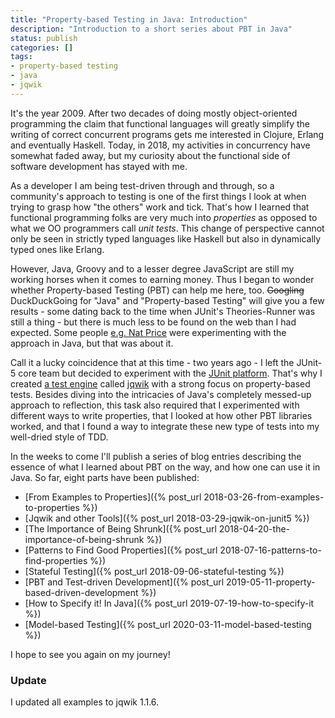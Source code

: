 ```yaml
---
title: "Property-based Testing in Java: Introduction"
description: "Introduction to a short series about PBT in Java"
status: publish
categories: []
tags:
- property-based testing
- java
- jqwik
---
```

It's the year 2009. After two decades of doing mostly object-oriented programming
the claim that functional languages will greatly simplify the writing of correct concurrent
programs gets me interested in Clojure, Erlang and eventually Haskell.
Today, in 2018, my activities in concurrency have somewhat faded away,
but my curiosity about the functional side of software development has stayed with me.

As a developer I am being test-driven through and through, so a community's
approach to testing is one of the first things I look at
when trying to grasp how "the others" work and tick.
That's how I learned that functional programming folks are very much into
_properties_ as opposed to what we OO programmers call _unit tests_.
This change of perspective cannot only be seen in strictly typed languages like Haskell
but also in dynamically typed ones like Erlang.

However, Java, Groovy and to a lesser degree JavaScript are still my working horses
when it comes to earning money. Thus I began to wonder whether Property-based Testing (PBT)
can help me here, too. ~~Googling~~ DuckDuckGoing for "Java" and
"Property-based Testing" will give you a few results - some dating back to the time
when JUnit's Theories-Runner was still a thing - but there is much less
to be found on the web than I had expected. Some people
[e.g. Nat Price](https://semaphoreci.com/community/tutorials/diamond-kata-tdd-with-only-property-based-tests)
were experimenting with the approach in Java, but that was about it.

Call it a lucky coincidence that at this time - two years ago -
I left the JUnit-5 core team but decided to experiment with the
[JUnit platform](https://junit.org/junit5/docs/current/user-guide/#overview-what-is-junit-5).
That's why I created
[a test engine](https://blog.johanneslink.net/2017/04/10/jqwik-junit5-test-engine-alternative/)
called [jqwik](https://jqwik.net) with a strong focus on property-based tests.
Besides diving into the intricacies of Java's completely messed-up approach
to reflection, this task also required that I experimented with different ways
to write properties, that I looked at how other PBT libraries worked, and that
I found a way to integrate these new type of tests into my well-dried style
of TDD.

In the weeks to come I'll publish a series of blog entries describing the essence of what I
learned about PBT on the way, and how one can use it in Java. So far, eight parts have
been published:

- [From Examples to Properties]({% post_url 2018-03-26-from-examples-to-properties %})
- [Jqwik and other Tools]({% post_url 2018-03-29-jqwik-on-junit5 %})
- [The Importance of Being Shrunk]({% post_url 2018-04-20-the-importance-of-being-shrunk %})
- [Patterns to Find Good Properties]({% post_url 2018-07-16-patterns-to-find-properties %})
- [Stateful Testing]({% post_url 2018-09-06-stateful-testing %})
- [PBT and Test-driven Development]({% post_url 2019-05-11-property-based-driven-development %})
- [How to Specify it! In Java]({% post_url 2019-07-19-how-to-specify-it %})
- [Model-based Testing]({% post_url 2020-03-11-model-based-testing %})

I hope to see you again on my journey!

### Update

I updated all examples to jqwik 1.1.6.
